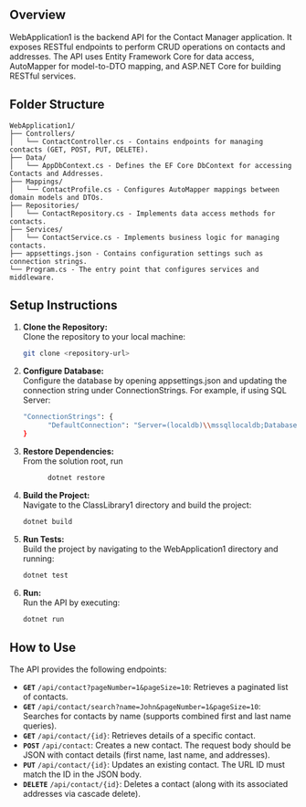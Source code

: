 ## Overview

WebApplication1 is the backend API for the Contact Manager application. It exposes RESTful endpoints to perform CRUD operations on contacts and addresses. The API uses Entity Framework Core for data access, AutoMapper for model-to-DTO mapping, and ASP.NET Core for building RESTful services.

## Folder Structure
```
WebApplication1/
├── Controllers/
│   └── ContactController.cs - Contains endpoints for managing contacts (GET, POST, PUT, DELETE).
├── Data/
│   └── AppDbContext.cs - Defines the EF Core DbContext for accessing Contacts and Addresses.
├── Mappings/
│   └── ContactProfile.cs - Configures AutoMapper mappings between domain models and DTOs.
├── Repositories/
│   └── ContactRepository.cs - Implements data access methods for contacts.
├── Services/
│   └── ContactService.cs - Implements business logic for managing contacts.
├── appsettings.json - Contains configuration settings such as connection strings.
└── Program.cs - The entry point that configures services and middleware.
```

## Setup Instructions

1. **Clone the Repository:**  
   Clone the repository to your local machine:
   ```bash
   git clone <repository-url>

2. **Configure Database:**  
   Configure the database by opening appsettings.json and updating the connection string under ConnectionStrings. For example, if using SQL Server:
   ```bash
   "ConnectionStrings": {
         "DefaultConnection": "Server=(localdb)\\mssqllocaldb;Database=ContactManagerDb;Trusted_Connection=True;MultipleActiveResultSets=true"
   }


3. **Restore Dependencies:**  
   From the solution root, run 
    ```bash
          dotnet restore

4. **Build the Project:**  
   Navigate to the ClassLibrary1 directory and build the project:  
   ```bash
   dotnet build

5. **Run Tests:**  
   Build the project by navigating to the WebApplication1 directory and running:
   ```bash
   dotnet test

6. **Run:**  
   Run the API by executing:
   ```bash
   dotnet run

## How to Use

The API provides the following endpoints:

*   **`GET`** `/api/contact?pageNumber=1&pageSize=10`: Retrieves a paginated list of contacts.
*   **`GET`** `/api/contact/search?name=John&pageNumber=1&pageSize=10`: Searches for contacts by name (supports combined first and last name queries).
*   **`GET`** `/api/contact/{id}`: Retrieves details of a specific contact.
*   **`POST`** `/api/contact`: Creates a new contact. The request body should be JSON with contact details (first name, last name, and addresses).
*   **`PUT`** `/api/contact/{id}`: Updates an existing contact. The URL ID must match the ID in the JSON body.
*   **`DELETE`** `/api/contact/{id}`: Deletes a contact (along with its associated addresses via cascade delete).